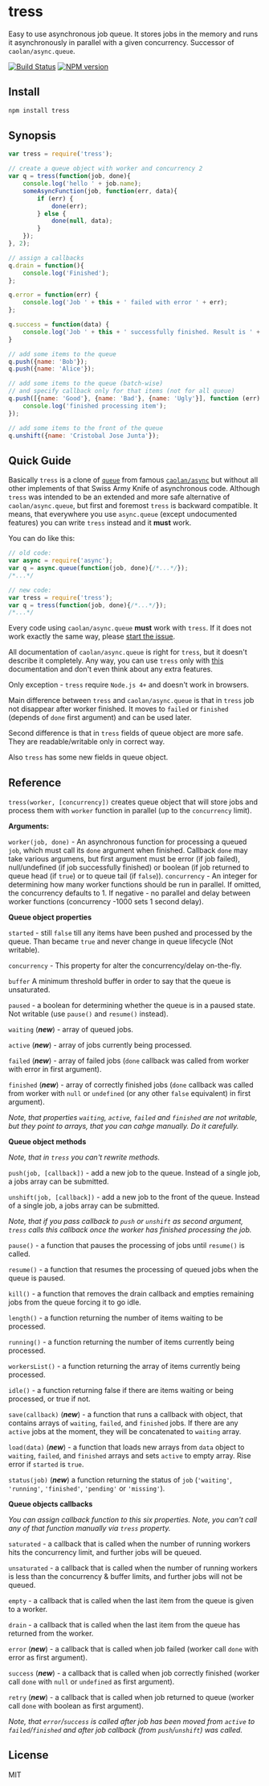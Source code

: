 # tress

Easy to use asynchronous job queue. It stores jobs in the memory and runs it asynchronously in parallel with a given concurrency. Successor of `caolan/async.queue`.

[![Build Status][travis-image]][travis-url]
[![NPM version][npm-image]][npm-url]

## Install

```bash
npm install tress
```

## Synopsis

```js
var tress = require('tress');

// create a queue object with worker and concurrency 2
var q = tress(function(job, done){
    console.log('hello ' + job.name);
    someAsyncFunction(job, function(err, data){
        if (err) {
            done(err);
        } else {
            done(null, data);
        }
    });
}, 2);

// assign a callbacks
q.drain = function(){
    console.log('Finished');
};

q.error = function(err) {
    console.log('Job ' + this + ' failed with error ' + err);
};

q.success = function(data) {
    console.log('Job ' + this + ' successfully finished. Result is ' + data);
}

// add some items to the queue
q.push({name: 'Bob'});
q.push({name: 'Alice'});

// add some items to the queue (batch-wise)
// and specify callback only for that items (not for all queue)
q.push([{name: 'Good'}, {name: 'Bad'}, {name: 'Ugly'}], function (err) {
    console.log('finished processing item');
});

// add some items to the front of the queue
q.unshift({name: 'Cristobal Jose Junta'});

```

## Quick Guide

Basically `tress` is a clone of [`queue`](http://caolan.github.io/async/docs.html#queue) from famous [`caolan/async`](https://github.com/caolan/async) but without all other implements of that Swiss Army Knife of asynchronous code. Although `tress` was intended to be an extended and more safe alternative of `caolan/async.queue`, but first and foremost `tress` is backward compatible. It means, that everywhere you use `async.queue` (except undocumented features) you can write `tress` instead and it __must__ work.

You can do like this:

```js
// old code:
var async = require('async');
var q = async.queue(function(job, done){/*...*/});
/*...*/

// new code:
var tress = require('tress');
var q = tress(function(job, done){/*...*/});
/*...*/

```

Every code using `caolan/async.queue` __must__ work with `tress`. If it does not work exactly the same way, please [start the issue](https://github.com/astur/tress/issues).

All documentation of `caolan/async.queue` is right for `tress`, but it doesn't describe it completely. Any way, you can use `tress` only with [this](http://caolan.github.io/async/docs.html#queue) documentation and don't even think about any extra features.

Only exception - `tress` require `Node.js 4+` and doesn't work in browsers.

Main difference between `tress` and `caolan/async.queue` is that in `tress` job not disappear after worker finished. It moves to `failed` or `finished` (depends of `done` first argument) and can be used later.

Second difference is that in `tress` fields of queue object are more safe. They are readable/writable only in correct way.

Also `tress` has some new fields in queue object.

## Reference

`tress(worker, [concurrency])` creates queue object that will store jobs and process them with `worker` function in parallel (up to the `concurrency` limit).

__Arguments:__

`worker(job, done)` - An asynchronous function for processing a queued `job`, which must call its `done` argument when finished. Callback `done` may take various argumens, but first argument must be error (if job failed), null/undefined (if job successfully finished) or boolean (if job returned to queue head (if `true`) or to queue tail (if `false`)).
`concurrency` - An integer for determining how many worker functions should be run in parallel. If omitted, the concurrency defaults to 1. If negative - no parallel and delay between worker functions (concurrency -1000 sets 1 second delay).

__Queue object properties__

`started` - still `false` till any items have been pushed and processed by the queue. Than became `true` and never change in queue lifecycle (Not writable).

`concurrency` - This property for alter the concurrency/delay on-the-fly.

`buffer` A minimum threshold buffer in order to say that the queue is unsaturated.

`paused` - a boolean for determining whether the queue is in a paused state. Not writable (use `pause()` and `resume()` instead).

`waiting` (___new___) - array of queued jobs.

`active` (___new___) - array of jobs currently being processed.

`failed` (___new___) - array of failed jobs (`done` callback was called from worker with error in first argument).

`finished` (___new___) - array of correctly finished jobs (`done` callback was called from worker with `null` or `undefined` (or any other `false` equivalent) in first argument).

_Note, that properties `waiting`, `active`, `failed` and `finished` are not writable, but they point to arrays, that you can cahge manually. Do it carefully._

__Queue object methods__

_Note, that in `tress` you can't rewrite methods._

`push(job, [callback])` - add a new job to the queue. Instead of a single job, a jobs array can be submitted.

`unshift(job, [callback])` - add a new job to the front of the queue. Instead of a single job, a jobs array can be submitted.

_Note, that if you pass callback to `push` or `unshift` as second argument, `tress` calls this callback once the worker has finished processing the job._

`pause()` - a function that pauses the processing of jobs until `resume()` is called.

`resume()` - a function that resumes the processing of queued jobs when the queue is paused.

`kill()` - a function that removes the drain callback and empties remaining jobs from the queue forcing it to go idle.

`length()` - a function returning the number of items waiting to be processed.

`running()` - a function returning the number of items currently being processed.

`workersList()` - a function returning the array of items currently being processed.

`idle()` - a function returning false if there are items waiting or being processed, or true if not.

`save(callback)` (___new___) - a function that runs a callback with object, that contains arrays of `waiting`, `failed`, and `finished` jobs. If there are any `active` jobs at the moment, they will be concatenated to `waiting` array.

`load(data)`  (___new___) - a function that loads new arrays from `data` object to `waiting`, `failed`, and `finished` arrays and sets `active` to empty array. Rise error if `started` is `true`.

`status(job)` (___new___) a function returning the status of `job` (`'waiting'`, `'running'`, `'finished'`, `'pending'` or `'missing'`).

__Queue objects callbacks__

_You can assign callback function to this six properties. Note, you can't call any of that function manually via `tress` property._

`saturated` - a callback that is called when the number of running workers hits the concurrency limit, and further jobs will be queued.

`unsaturated` - a callback that is called when the number of running workers is less than the concurrency & buffer limits, and further jobs will not be queued.

`empty` - a callback that is called when the last item from the queue is given to a worker.

`drain` - a callback that is called when the last item from the queue has returned from the worker.

`error` (___new___) - a callback that is called when job failed (worker call `done` with error as first argument).

`success` (___new___) - a callback that is called when job correctly finished (worker call `done` with `null` or `undefined` as first argument).

`retry` (___new___) - a callback that is called when job returned to queue (worker call `done` with boolean as first argument).

_Note, that `error`/`success` is called after job has been moved from `active` to `failed`/`finished` and after job callback (from `push`/`unshift`) was called._

## License

MIT

[npm-url]: https://npmjs.org/package/tress
[npm-image]: https://badge.fury.io/js/tress.svg
[travis-url]: https://travis-ci.org/astur/tress
[travis-image]: https://travis-ci.org/astur/tress.svg?branch=master